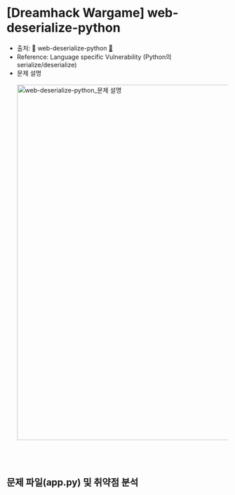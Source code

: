 # [Dreamhack Wargame] web-deserialize-python
* 출처: 🚩 web-deserialize-python [🔗](https://dreamhack.io/wargame/challenges/40)
* Reference: Language specific Vulnerability (Python의 serialize/deserialize)
* 문제 설명
  <br/><br/>
  <img width="811" alt="web-deserialize-python_문제 설명" src="https://github.com/augustf86/Today_I_Learn/assets/122844932/adffd2e7-8981-4c13-97c3-eb878eac2127">

<br/><br/>

## 문제 파일(app.py) 및 취약점 분석
